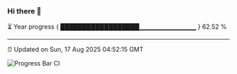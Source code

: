 ### Hi there 👋

⏳ Year progress { ██████████████████▁▁▁▁▁▁▁▁▁▁▁▁ } 62.52 %

---

⏰ Updated on Sun, 17 Aug 2025 04:52:15 GMT

![Progress Bar CI](https://github.com/IshwaranRudhara/GIT-ACTION/workflows/Progress%20Bar%20CI/badge.svg)
